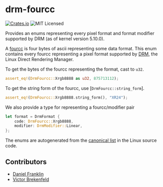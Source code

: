 # drm-fourcc

[![Crates.io](https://img.shields.io/crates/v/drm-fourcc)](https://crates.io/crates/drm-fourcc)
![MIT Licensed](https://img.shields.io/crates/l/drm-fourcc)

Provides an enums representing every pixel format and format modifier supported
by DRM (as of kernel version 5.10.0).

A [fourcc][fourcc_wiki] is four bytes of ascii representing some data format. This enum contains
every fourcc representing a pixel format supported by [DRM][drm_wiki], the Linux Direct
Rendering Manager.

To get the bytes of the fourcc representing the format, cast to `u32`.

```rust
assert_eq!(DrmFourcc::Xrgb8888 as u32, 875713112);
```

To get the string form of the fourcc, use [`DrmFourcc::string_form`].

```rust
assert_eq!(DrmFourcc::Xrgb8888.string_form(), "XR24");
```

We also provide a type for representing a fourcc/modifier pair

```rust
let format = DrmFormat {
    code: DrmFourcc::Xrgb8888,
    modifier: DrmModifier::Linear,
};
```

The enums are autogenerated from the [canonical list][canonical] in the Linux source code.

## Contributors

- [Daniel Franklin](https://github.com/danielzfranklin)
- [Victor Brekenfeld](https://github.com/Drakulix)

[fourcc_wiki]: https://en.wikipedia.org/wiki/FourCC
[drm_wiki]: https://en.wikipedia.org/wiki/Direct_Rendering_Managerz
[canonical]: https://github.com/torvalds/linux/blame/master/include/uapi/drm/drm_fourcc.h
